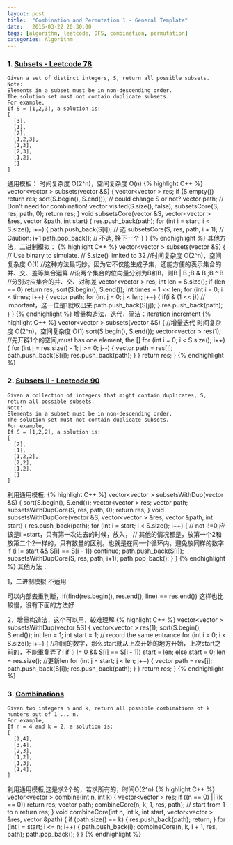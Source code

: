 ```yaml
---
layout: post
title:  "Combination and Permutation 1 - General Template"
date:   2016-03-22 20:30:00
tags: [algorithm, leetcode, DFS, combination, permutation]
categories: Algorithm
---
```


### 1. [Subsets - Leetcode 78](https://leetcode.com/problems/Subsets/)
```
Given a set of distinct integers, S, return all possible subsets.
Note:
Elements in a subset must be in non-descending order.
The solution set must not contain duplicate subsets.
For example,
If S = [1,2,3], a solution is:
[
  [3],
  [1],
  [2],
  [1,2,3],
  [1,3],
  [2,3],
  [1,2],
  []
]
```

通用模板： 时间复杂度 O(2^n)，空间复杂度 O(n)
{% highlight C++ %}
vector<vector<int> > subsets(vector<int> &S) {
  vector<vector<int> > res;
  if (S.empty()) return res;
  sort(S.begin(), S.end());  // could change S or not?
  vector<int> path;
  // Don't need for combination! vector<bool> visited(S.size(), false);
  subsetsCore(S, res, path, 0);
  return res;
}
void subsetsCore(vector<int> &S, vector<vector<int> > &res, vector<int> &path, int start) {
  res.push_back(path);
  for (int i = start; i < S.size(); i++) {
    path.push_back(S[i]);              // 选
    subsetsCore(S, res, path, i + 1);  // Caution: i+1
    path.pop_back();                   // 不选, 换下一个
  }
}
{% endhighlight %}
其他方法，二进制模拟：
{% highlight C++ %}
vector<vector<int> > subsets(vector<int> &S) {
  // Use binary to simulate.
  // S.size() limited to 32
  //时间复杂度 O(2^n)，空间复杂度 O(1)
  //这种方法最巧妙。因为它不仅能生成子集，还能方便的表示集合的并、交、差等集合运算
  //设两个集合的位向量分别为B和B，则B | B ;B & B ;B ^ B
  //分别对应集合的并、交、对称差
  vector<vector<int> > res;
  int len = S.size();
  if (len == 0) return res;
  sort(S.begin(), S.end());
  int times = 1 << len;
  for (int i = 0; i < times; i++) {
    vector<int> path;
    for (int j = 0; j < len; j++) {
            if(i & (1 << j))    // important，这一位是1就取出来
                path.push_back(S[j]);
    }
    res.push_back(path);
  }
}
{% endhighlight %}
增量构造法，迭代，简洁：iteration increment
{% highlight C++ %}
vector<vector<int> > subsets(vector<int> &S) {
  //增量迭代  时间复杂度 O(2^n)，空间复杂度 O(1)
  sort(S.begin(), S.end());
  vector<vector<int> > res(1);  //先开辟1个的空间,must has one element, the []
  for (int i = 0; i < S.size(); i++) {
    for (int j = res.size() - 1; j >= 0; j--) {
      vector<int> path = res[j];
      path.push_back(S[i]);
      res.push_back(path);
    }
  }
  return res;
}
{% endhighlight %}

### 2. [Subsets II - Leetcode 90](https://leetcode.com/problems/Subsets-ii/)
```
Given a collection of integers that might contain duplicates, S, return all possible subsets.
Note:
Elements in a subset must be in non-descending order.
The solution set must not contain duplicate subsets.
For example,
If S = [1,2,2], a solution is:
[
  [2],
  [1],
  [1,2,2],
  [2,2],
  [1,2],
  []
]
```

利用通用模板:
{% highlight C++ %}
vector<vector<int> > subsetsWithDup(vector<int> &S) {
  sort(S.begin(), S.end());
  vector<vector<int> > res;
  vector<int> path;
  subsetsWithDupCore(S, res, path, 0);
  return res;
}
void subsetsWithDupCore(vector<int> &S, vector<vector<int> > &res,
                        vector<int> &path, int start) {
  res.push_back(path);
  for (int i = start; i < S.size(); i++) {
    // not i!=0,应该是i!=start，只有第一次进去的时候，放入，
    // 其他的情况都是，放第一个2和放第二个2一样的，只有数量的区别。也就是在同一个循环内，避免放同样的数字
    if (i != start && S[i] == S[i - 1]) continue;
        path.push_back(S[i]);
        subsetsWithDupCore(S, res, path, i+1);
        path.pop_back();
    }
}
{% endhighlight %}
其他方法：

1，二进制模拟  不适用

可以内部去重判断，if(find(res.begin(), res.end(), line) == res.end())
这样也比较慢，没有下面的方法好

2，增量构造法，这个可以用，较难理解
{% highlight C++ %}
vector<vector<int> > subsetsWithDup(vector<int> &S) {
  vector<vector<int> > res(1);
  sort(S.begin(), S.end());
  int len = 1;
  int start = 1;  // record the same entrance
  for (int i = 0; i < S.size(); i++) {
    //相同的数字，那么start就从上次开始的地方开始，上次start之前的，不能重复弄了!
    if (i != 0 && S[i] == S[i - 1])
      start = len;
    else
      start = 0;
    len = res.size();  //更新len
    for (int j = start; j < len; j++) {
      vector<int> path = res[j];
      path.push_back(S[i]);
            res.push_back(path);
    }
  }
  return res;
}
{% endhighlight %}

### 3. [Combinations](https://leetcode.com/problems/Combinations/)
```
Given two integers n and k, return all possible combinations of k numbers out of 1 ... n.
For example,
If n = 4 and k = 2, a solution is:
[
  [2,4],
  [3,4],
  [2,3],
  [1,2],
  [1,3],
  [1,4],
]
```
利用通用模板,这是求2个的，若求所有的，时间O(2^n)
{% highlight C++ %}
vector<vector<int> > combine(int n, int k) {
  vector<vector<int> > res;
  if ((n == 0) || (k == 0)) return res;
  vector<int> path;
  combineCore(n, k, 1, res, path);  // start from 1 to n
  return res;
}
void combineCore(int n, int k, int start, vector<vector<int> > &res, vector<int> &path) {
  if (path.size() == k) {
    res.push_back(path);
    return;
  }
  for (int i = start; i <= n; i++) {
    path.push_back(i);
    combineCore(n, k, i + 1, res, path);
    path.pop_back();
  }
}
{% endhighlight %}
